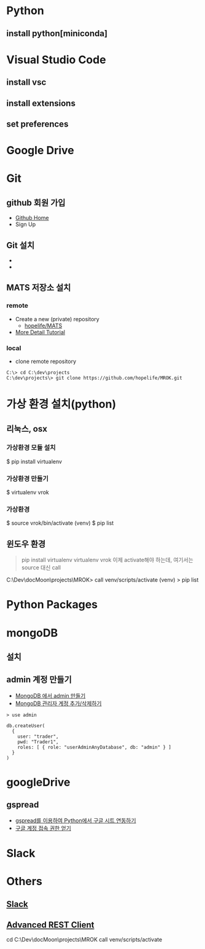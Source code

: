 # Python

## install python[miniconda]


# Visual Studio Code

## install vsc

## install extensions

## set preferences


# Google Drive



# Git

## github 회원 가입
- [Github Home](https://github.com/)
- Sign Up

## Git 설치
- 
-

## MATS 저장소 설치

### remote
- Create a new (private) repository
  * [hopelife/MATS](https://github.com/hopelife/MROK.git)
- [More Detail Tutorial]()

### local

- clone remote repository
```
C:\> cd C:\dev\projects
C:\dev\projects\> git clone https://github.com/hopelife/MROK.git
```

# 가상 환경 설치(python)

## 리눅스, osx
### 가상환경 모듈 설치
$ pip install virtualenv

### 가상환경 만들기
$ virtualenv vrok

### 가상환경 
$ source vrok/bin/activate
(venv) $ pip list


## 윈도우 환경

> pip install virtualenv
> virtualenv vrok
이제 activate해야 하는데, 여기서는 source 대신 call


C:\Dev\docMoon\projects\MROK> call venv/scripts/activate
(venv) > pip list


# Python Packages


# mongoDB

## 설치

## admin 계정 만들기

- [MongoDB 에서 admin 만들기](https://ijeee.tistory.com/12)
- [MongoDB 관리자 계정 추가/삭제하기](http://blog.freezner.com/archives/1040)

```
> use admin

db.createUser(
  {
    user: "trader",
    pwd: "Trader1",
    roles: [ { role: "userAdminAnyDatabase", db: "admin" } ]
  }
)
```

# googleDrive

## gspread
- [gspread를 이용하여 Python에서 구글 시트 연동하기](https://yurimkoo.github.io/python/2019/07/20/link-with-googlesheets-for-Python.html)
- [구글 계정 접속 권한 얻기](https://newsight.tistory.com/288)


# Slack



# Others

## [Slack](https://slack.com/intl/en-kr/)

## [Advanced REST Client](https://advancedrestclient.com/)



cd C:\Dev\docMoon\projects\MROK
call venv/scripts/activate
